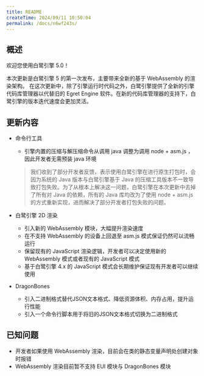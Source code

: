 ```yaml
---
title: README
createTime: 2024/09/11 10:50:04
permalink: /docs/n6wf243s/
---
```

## 概述

欢迎您使用白鹭引擎 5.0！

本次更新是白鹭引擎 5 的第一次发布，主要带来全新的基于 WebAssembly 的渲染架构。
在这次更新中，除了引擎运行时代码之外，白鹭引擎提供了全新的引擎代码库管理器以代替旧的 Egret Engine 软件。在新的代码库管理器的支持下，白鹭引擎的版本迭代速度会更加灵活。

## 更新内容

* 命令行工具
    * 引擎内置的压缩与解压缩命令从调用 java 调整为调用 node + asm.js ，因此开发者无需预装 java 环境

    > 我们收到了部分开发者反馈，表示使用白鹭引擎在进行原生打包时，会因为系统的 Java 版本与白鹭引擎基于 Java 的压缩工具版本不一致导致打包失败。为了从根本上解决这一问题，白鹭引擎在本次更新中去掉了所有对 Java 的依赖，所有的 Java 库均改为了使用 node + asm.js 的方式重新实现，进而解决了部分开发者打包失败的问题。

* 白鹭引擎 2D 渲染
    * 引入新的 WebAssembly 模块，大幅提升渲染速度
    * 在不支持 WebAssembly 的设备上回退至 asm.js 模式保证仍然可以流畅运行
    * 保留现有的 JavaScript 渲染逻辑，开发者可以决定使用新的 WebAssembly 模式或者现有的 JavaScript 模式
    * 基于白鹭引擎 4.x 的 JavaScript 模式会长期维护保证现有开发者可以继续使用

* DragonBones
    * 引入二进制格式替代JSON文本格式、降低资源体积、内存占用，提升运行性能
    * 引入一个命令行脚本用于将旧的JSON文本格式切换为二进制格式

## 已知问题

* 开发者如果使用 WebAssembly 渲染，目前会在类的静态变量声明处创建对象时报错
* WebAssembly 渲染目前暂不支持 EUI 模块与 DragonBones 模块
